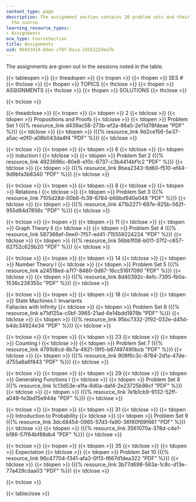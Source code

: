 ```yaml
---
content_type: page
description: The assignment section contains 20 problem sets and their solutions for
  the course.
learning_resource_types:
- Assignments
ocw_type: CourseSection
title: Assignments
uid: 06023d14-8dee-cf8f-0aca-2355222dea7b
---
```


The assignments are given out in the sessions noted in the table.

{{< tableopen >}}
{{< theadopen >}}
{{< tropen >}}
{{< thopen >}}
SES #
{{< thclose >}}
{{< thopen >}}
TOPICS
{{< thclose >}}
{{< thopen >}}
ASSIGNMENTS
{{< thclose >}}
{{< thopen >}}
SOLUTIONS
{{< thclose >}}

{{< trclose >}}

{{< theadclose >}}
{{< tropen >}}
{{< tdopen >}}
2
{{< tdclose >}}
{{< tdopen >}}
Propositions and Proofs
{{< tdclose >}}
{{< tdopen >}}
Problem Set 1 ({{% resource_link d439ac58-273b-ef2a-86a5-2e11d78fdeae "PDF" %}})
{{< tdclose >}}
{{< tdopen >}}
({{% resource_link 9d2ce156-5e37-a5ac-e0f0-a08b043da4f4 "PDF" %}})
{{< tdclose >}}

{{< trclose >}}
{{< tropen >}}
{{< tdopen >}}
6
{{< tdclose >}}
{{< tdopen >}}
Induction I
{{< tdclose >}}
{{< tdopen >}}
Problem Set 2 ({{% resource_link 4923696c-80e8-e10c-6737-c3b4414bf1c2 "PDF" %}})
{{< tdclose >}}
{{< tdopen >}}
({{% resource_link 8bea2343-9d60-f510-ef44-9d9bfa3b8340 "PDF" %}})
{{< tdclose >}}

{{< trclose >}}
{{< tropen >}}
{{< tdopen >}}
8
{{< tdclose >}}
{{< tdopen >}}
Relations I
{{< tdclose >}}
{{< tdopen >}}
Problem Set 3 ({{% resource_link 7105d28d-00b6-fc39-6784-b68bd940e048 "PDF" %}})
{{< tdclose >}}
{{< tdopen >}}
({{% resource_link 471b2271-697e-925b-562f-955d84d7856c "PDF" %}})
{{< tdclose >}}

{{< trclose >}}
{{< tropen >}}
{{< tdopen >}}
11
{{< tdclose >}}
{{< tdopen >}}
Graph Theory II
{{< tdclose >}}
{{< tdopen >}}
Problem Set 4 ({{% resource_link 587366ef-0ee0-7f57-ed41-715559224224 "PDF" %}})
{{< tdclose >}}
{{< tdopen >}}
({{% resource_link 56bb1f08-b011-37f2-c657-62752c629b20 "PDF" %}})
{{< tdclose >}}

{{< trclose >}}
{{< tropen >}}
{{< tdopen >}}
14
{{< tdclose >}}
{{< tdopen >}}
Number Theory I
{{< tdclose >}}
{{< tdopen >}}
Problem Set 5 ({{% resource_link a24518ed-a7f7-8460-0d67-16cc516f7090 "PDF" %}})
{{< tdclose >}}
{{< tdopen >}}
({{% resource_link 8d40392c-4efc-7395-fb0a-1536c238355c "PDF" %}})
{{< tdclose >}}

{{< trclose >}}
{{< tropen >}}
{{< tdopen >}}
18
{{< tdclose >}}
{{< tdopen >}}
State Machines I: Invariants  
Fallacies with Infinity
{{< tdclose >}}
{{< tdopen >}}
Problem Set 6 ({{% resource_link e71d125a-c0bf-3965-21ad-6e14bdd1978b "PDF" %}})
{{< tdclose >}}
{{< tdopen >}}
({{% resource_link 95bc7332-2f92-032e-d45d-b4dc34924e34 "PDF" %}})
{{< tdclose >}}

{{< trclose >}}
{{< tropen >}}
{{< tdopen >}}
23
{{< tdclose >}}
{{< tdopen >}}
Counting I
{{< tdclose >}}
{{< tdopen >}}
Problem Set 7 ({{% resource_link 4791b8cd-8b7a-4921-19f5-b67497490bcb "PDF" %}})
{{< tdclose >}}
{{< tdopen >}}
({{% resource_link 908f6c3c-8784-2d1a-47de-d755a8a6f843 "PDF" %}})
{{< tdclose >}}

{{< trclose >}}
{{< tropen >}}
{{< tdopen >}}
29
{{< tdclose >}}
{{< tdopen >}}
Generating Functions I
{{< tdclose >}}
{{< tdopen >}}
Problem Set 8 ({{% resource_link 1c13d53e-e1fa-8d0a-daf4-2e23725b98cf "PDF" %}})
{{< tdclose >}}
{{< tdopen >}}
({{% resource_link 7e1b1cb9-9132-52ff-a049-fe3bd15e944e "PDF" %}})
{{< tdclose >}}

{{< trclose >}}
{{< tropen >}}
{{< tdopen >}}
31
{{< tdclose >}}
{{< tdopen >}}
Introduction to Probability
{{< tdclose >}}
{{< tdopen >}}
Problem Set 9 ({{% resource_link 3dc48454-0965-57d3-fa90-36f80f69f661 "PDF" %}})
{{< tdclose >}}
{{< tdopen >}}
({{% resource_link 3561070a-378d-c4e1-b186-57f64bf88db4 "PDF" %}})
{{< tdclose >}}

{{< trclose >}}
{{< tropen >}}
{{< tdopen >}}
35
{{< tdclose >}}
{{< tdopen >}}
Expectation
{{< tdclose >}}
{{< tdopen >}}
Problem Set 10 ({{% resource_link 96c47704-f341-afa3-0f13-f667d1dea322 "PDF" %}})
{{< tdclose >}}
{{< tdopen >}}
({{% resource_link 3b77d698-563a-1c8c-d13e-77a429cdaa03 "PDF" %}})
{{< tdclose >}}

{{< trclose >}}

{{< tableclose >}}